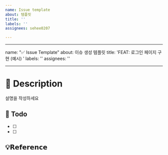 ```yaml
---
name: Issue template
about: 템플릿
title: ''
labels: ''
assignees: sehee0207

---
```


---
name: "✅ Issue Template"
about: 이슈 생성 템플릿
title: 'FEAT: 로그인 페이지 구현 (예시) '
labels: ''
assignees: ''

---

# 📝 Description
설명을 작성하세요

## 📌 Todo
- [ ] 
- [ ] 

## 💡𝗥𝗲𝗳𝗲𝗿𝗲𝗻𝗰𝗲
